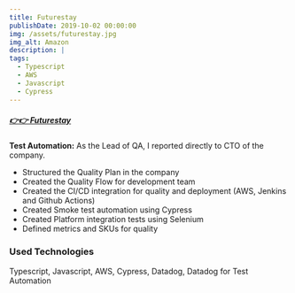 ```yaml
---
title: Futurestay
publishDate: 2019-10-02 00:00:00
img: /assets/futurestay.jpg
img_alt: Amazon
description: |
tags:
  - Typescript
  - AWS
  - Javascript
  - Cypress
---
```


##### [👉👉 Futurestay](https://www.futurestay.com/)<base target="_blank">

**Test Automation:** As the Lead of QA, I reported directly to CTO of the company.
- Structured the Quality Plan in the company
- Created the Quality Flow for development team
- Created the CI/CD integration for quality and deployment (AWS, Jenkins and Github Actions)
- Created Smoke test automation using Cypress
- Created Platform integration tests using Selenium
- Defined metrics and SKUs for quality

### Used Technologies ###
Typescript, Javascript, AWS, Cypress, Datadog, Datadog for Test Automation